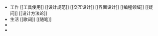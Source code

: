 - 工作
  [[工具使用]]
  [[设计规范]]
  [[交互设计]] 
  [[界面设计]] 
  [[编程领域]]
  [[疑问]]
  [[设计方法论]]
- 生活
  [[歌词]]
  [[随笔]]
-
-